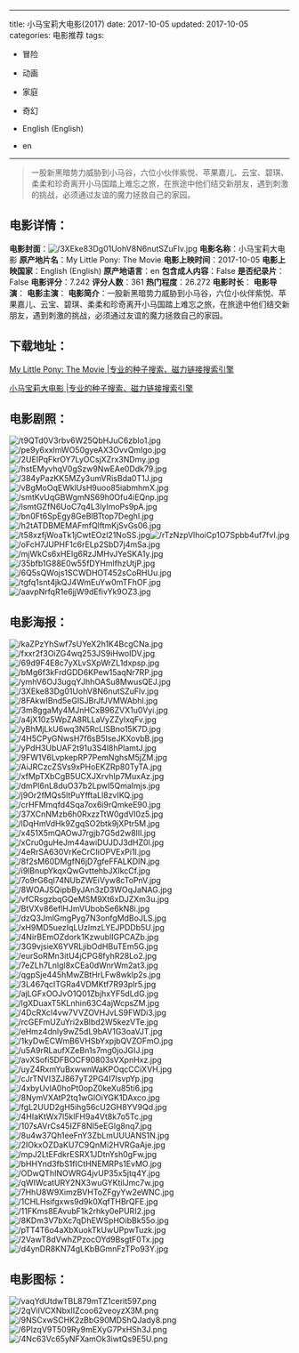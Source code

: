 
---
title: 小马宝莉大电影(2017)
date: 2017-10-05
updated: 2017-10-05
categories: 电影推荐
tags:
- 冒险
- 动画
- 家庭
- 奇幻

- English (English)
- en
---


> 一股新黑暗势力威胁到小马谷，六位小伙伴紫悦、苹果嘉儿、云宝、碧琪、柔柔和珍奇离开小马国踏上难忘之旅，在旅途中他们结交新朋友，遇到刺激的挑战，必须通过友谊的魔力拯救自己的家园。

## **电影详情**：

**电影封面**：<img src="https://image.tmdb.org/t/p/w200/3XEke83Dg01UohV8N6nutSZuFlv.jpg" alt="/3XEke83Dg01UohV8N6nutSZuFlv.jpg" title="/3XEke83Dg01UohV8N6nutSZuFlv.jpg">
**电影名称**：小马宝莉大电影
**原产地片名**：My Little Pony: The Movie
**电影上映时间**：2017-10-05
**电影上映国家**：English (English)
**原产地语言**：en
**包含成人内容**：False
**是否纪录片**：False
**电影评分**：7.242
**评分人数**：361
**热门程度**：26.272
**电影时长**：
**电影导演**：
**电影主演**：
**电影简介**：一股新黑暗势力威胁到小马谷，六位小伙伴紫悦、苹果嘉儿、云宝、碧琪、柔柔和珍奇离开小马国踏上难忘之旅，在旅途中他们结交新朋友，遇到刺激的挑战，必须通过友谊的魔力拯救自己的家园。

## **下载地址**：
[My Little Pony: The Movie |专业的种子搜索、磁力链接搜索引擎](https://movie.amd794.com:2083/?search=My%20Little%20Pony%3A%20The%20Movie&ordering=&mode=match_phrase&page_size=10&page=1)

[小马宝莉大电影 |专业的种子搜索、磁力链接搜索引擎](https://movie.amd794.com:2083/?search=%E5%B0%8F%E9%A9%AC%E5%AE%9D%E8%8E%89%E5%A4%A7%E7%94%B5%E5%BD%B1&ordering=&mode=match_phrase&page_size=10&page=1)
 

## **电影剧照**：
<img src="https://image.tmdb.org/t/p/original/t9QTd0V3rbv6W25QbHJuC6zbIo1.jpg" alt="/t9QTd0V3rbv6W25QbHJuC6zbIo1.jpg" title="/t9QTd0V3rbv6W25QbHJuC6zbIo1.jpg"><img src="https://image.tmdb.org/t/p/original/pe9y6xxImWO50gyeAX3OvvQmIgo.jpg" alt="/pe9y6xxImWO50gyeAX3OvvQmIgo.jpg" title="/pe9y6xxImWO50gyeAX3OvvQmIgo.jpg"><img src="https://image.tmdb.org/t/p/original/2UEIPqFkrOY7LyOCsjXZrx3NDmy.jpg" alt="/2UEIPqFkrOY7LyOCsjXZrx3NDmy.jpg" title="/2UEIPqFkrOY7LyOCsjXZrx3NDmy.jpg"><img src="https://image.tmdb.org/t/p/original/hstEMyvhqV0gSzw9NwEAe0Ddk79.jpg" alt="/hstEMyvhqV0gSzw9NwEAe0Ddk79.jpg" title="/hstEMyvhqV0gSzw9NwEAe0Ddk79.jpg"><img src="https://image.tmdb.org/t/p/original/384yPazKK5MZy3umVRisBda0T1J.jpg" alt="/384yPazKK5MZy3umVRisBda0T1J.jpg" title="/384yPazKK5MZy3umVRisBda0T1J.jpg"><img src="https://image.tmdb.org/t/p/original/vBgMoOqEWklUsH9uoo85iabmhmX.jpg" alt="/vBgMoOqEWklUsH9uoo85iabmhmX.jpg" title="/vBgMoOqEWklUsH9uoo85iabmhmX.jpg"><img src="https://image.tmdb.org/t/p/original/smtKvUqGBWgmNS69h0Ofu4iEQnp.jpg" alt="/smtKvUqGBWgmNS69h0Ofu4iEQnp.jpg" title="/smtKvUqGBWgmNS69h0Ofu4iEQnp.jpg"><img src="https://image.tmdb.org/t/p/original/lsmtGZfN6UoC7q4L3lyImoPs9pA.jpg" alt="/lsmtGZfN6UoC7q4L3lyImoPs9pA.jpg" title="/lsmtGZfN6UoC7q4L3lyImoPs9pA.jpg"><img src="https://image.tmdb.org/t/p/original/bn0Ft6SpEgy8GeBlBTtop7DeghI.jpg" alt="/bn0Ft6SpEgy8GeBlBTtop7DeghI.jpg" title="/bn0Ft6SpEgy8GeBlBTtop7DeghI.jpg"><img src="https://image.tmdb.org/t/p/original/h2tATDBMEMAFmfQlftmKjSvGs06.jpg" alt="/h2tATDBMEMAFmfQlftmKjSvGs06.jpg" title="/h2tATDBMEMAFmfQlftmKjSvGs06.jpg"><img src="https://image.tmdb.org/t/p/original/t58xzfjWoaTk1jCwtEOzl21NoSS.jpg" alt="/t58xzfjWoaTk1jCwtEOzl21NoSS.jpg" title="/t58xzfjWoaTk1jCwtEOzl21NoSS.jpg"><img src="https://image.tmdb.org/t/p/original/rTzNzpVlhoiCp1O7Spbb4uf7fvI.jpg" alt="/rTzNzpVlhoiCp1O7Spbb4uf7fvI.jpg" title="/rTzNzpVlhoiCp1O7Spbb4uf7fvI.jpg"><img src="https://image.tmdb.org/t/p/original/oFcH7JUPHF1c6rELp2SbD7j4mSa.jpg" alt="/oFcH7JUPHF1c6rELp2SbD7j4mSa.jpg" title="/oFcH7JUPHF1c6rELp2SbD7j4mSa.jpg"><img src="https://image.tmdb.org/t/p/original/mjWkCs6xHEIg6RzJMHvJYeSKA1y.jpg" alt="/mjWkCs6xHEIg6RzJMHvJYeSKA1y.jpg" title="/mjWkCs6xHEIg6RzJMHvJYeSKA1y.jpg"><img src="https://image.tmdb.org/t/p/original/35bfb1G88E0w55fDYHmlfhzUtjP.jpg" alt="/35bfb1G88E0w55fDYHmlfhzUtjP.jpg" title="/35bfb1G88E0w55fDYHmlfhzUtjP.jpg"><img src="https://image.tmdb.org/t/p/original/6Q5sQWojs1SCWDHOT452sCoRHUu.jpg" alt="/6Q5sQWojs1SCWDHOT452sCoRHUu.jpg" title="/6Q5sQWojs1SCWDHOT452sCoRHUu.jpg"><img src="https://image.tmdb.org/t/p/original/tgfq1snt4jkQJ4WmEuYw0mTFhOF.jpg" alt="/tgfq1snt4jkQJ4WmEuYw0mTFhOF.jpg" title="/tgfq1snt4jkQJ4WmEuYw0mTFhOF.jpg"><img src="https://image.tmdb.org/t/p/original/aavpNrfqR1e6jjW9dEfivYk9OZ3.jpg" alt="/aavpNrfqR1e6jjW9dEfivYk9OZ3.jpg" title="/aavpNrfqR1e6jjW9dEfivYk9OZ3.jpg">

## **电影海报**：
<img src="https://image.tmdb.org/t/p/original/kaZPzYhSwf7sUYeX2h1K4BcgCNa.jpg" alt="/kaZPzYhSwf7sUYeX2h1K4BcgCNa.jpg" title="/kaZPzYhSwf7sUYeX2h1K4BcgCNa.jpg"><img src="https://image.tmdb.org/t/p/original/fxxr2f3OiZG4wq253JS9iHwoIDV.jpg" alt="/fxxr2f3OiZG4wq253JS9iHwoIDV.jpg" title="/fxxr2f3OiZG4wq253JS9iHwoIDV.jpg"><img src="https://image.tmdb.org/t/p/original/69d9F4E8c7yXLvSXpWrZL1dxpsp.jpg" alt="/69d9F4E8c7yXLvSXpWrZL1dxpsp.jpg" title="/69d9F4E8c7yXLvSXpWrZL1dxpsp.jpg"><img src="https://image.tmdb.org/t/p/original/bMg6f3kFrdGDD6KPew15aqNr7RP.jpg" alt="/bMg6f3kFrdGDD6KPew15aqNr7RP.jpg" title="/bMg6f3kFrdGDD6KPew15aqNr7RP.jpg"><img src="https://image.tmdb.org/t/p/original/ymhV6OJ3ugqYJhhOASu8MwusQEJ.jpg" alt="/ymhV6OJ3ugqYJhhOASu8MwusQEJ.jpg" title="/ymhV6OJ3ugqYJhhOASu8MwusQEJ.jpg"><img src="https://image.tmdb.org/t/p/original/3XEke83Dg01UohV8N6nutSZuFlv.jpg" alt="/3XEke83Dg01UohV8N6nutSZuFlv.jpg" title="/3XEke83Dg01UohV8N6nutSZuFlv.jpg"><img src="https://image.tmdb.org/t/p/original/8FAkwIBnd5eGlSJBrJfJVMWAbhI.jpg" alt="/8FAkwIBnd5eGlSJBrJfJVMWAbhI.jpg" title="/8FAkwIBnd5eGlSJBrJfJVMWAbhI.jpg"><img src="https://image.tmdb.org/t/p/original/3m8ggaMy4MJnHCxB96ZVX1u0Vyi.jpg" alt="/3m8ggaMy4MJnHCxB96ZVX1u0Vyi.jpg" title="/3m8ggaMy4MJnHCxB96ZVX1u0Vyi.jpg"><img src="https://image.tmdb.org/t/p/original/a4jX10z5WpZA8RLLaVyZZylxqFv.jpg" alt="/a4jX10z5WpZA8RLLaVyZZylxqFv.jpg" title="/a4jX10z5WpZA8RLLaVyZZylxqFv.jpg"><img src="https://image.tmdb.org/t/p/original/yBhMjLkU6wq3N5RcLlSBno15K7D.jpg" alt="/yBhMjLkU6wq3N5RcLlSBno15K7D.jpg" title="/yBhMjLkU6wq3N5RcLlSBno15K7D.jpg"><img src="https://image.tmdb.org/t/p/original/4H5CPyGNwsH7f6sB5IseJKXovbB.jpg" alt="/4H5CPyGNwsH7f6sB5IseJKXovbB.jpg" title="/4H5CPyGNwsH7f6sB5IseJKXovbB.jpg"><img src="https://image.tmdb.org/t/p/original/yPdH3UbUAF2t91u3S4l8hPlamtJ.jpg" alt="/yPdH3UbUAF2t91u3S4l8hPlamtJ.jpg" title="/yPdH3UbUAF2t91u3S4l8hPlamtJ.jpg"><img src="https://image.tmdb.org/t/p/original/9FW1V6LvpkepRP7PemNghsM5jZM.jpg" alt="/9FW1V6LvpkepRP7PemNghsM5jZM.jpg" title="/9FW1V6LvpkepRP7PemNghsM5jZM.jpg"><img src="https://image.tmdb.org/t/p/original/AiJRCzcZSVs9xPHoEKZRp80TyTA.jpg" alt="/AiJRCzcZSVs9xPHoEKZRp80TyTA.jpg" title="/AiJRCzcZSVs9xPHoEKZRp80TyTA.jpg"><img src="https://image.tmdb.org/t/p/original/xfMpTXbCgB5UCXJXrvhIp7MuxAz.jpg" alt="/xfMpTXbCgB5UCXJXrvhIp7MuxAz.jpg" title="/xfMpTXbCgB5UCXJXrvhIp7MuxAz.jpg"><img src="https://image.tmdb.org/t/p/original/dmPl6nL8duO37b2LpwI5QmaImjs.jpg" alt="/dmPl6nL8duO37b2LpwI5QmaImjs.jpg" title="/dmPl6nL8duO37b2LpwI5QmaImjs.jpg"><img src="https://image.tmdb.org/t/p/original/j9Or2fMQs5ltPuYfftaLl8zvIKQ.jpg" alt="/j9Or2fMQs5ltPuYfftaLl8zvIKQ.jpg" title="/j9Or2fMQs5ltPuYfftaLl8zvIKQ.jpg"><img src="https://image.tmdb.org/t/p/original/crHFMmqfd4Sqa7ox6i9rQmkeE90.jpg" alt="/crHFMmqfd4Sqa7ox6i9rQmkeE90.jpg" title="/crHFMmqfd4Sqa7ox6i9rQmkeE90.jpg"><img src="https://image.tmdb.org/t/p/original/37XCnNMzb6h0RxzzTtW0gdVI0z5.jpg" alt="/37XCnNMzb6h0RxzzTtW0gdVI0z5.jpg" title="/37XCnNMzb6h0RxzzTtW0gdVI0z5.jpg"><img src="https://image.tmdb.org/t/p/original/lDqHmVdHk9ZgqSO2btk9jXPtr5M.jpg" alt="/lDqHmVdHk9ZgqSO2btk9jXPtr5M.jpg" title="/lDqHmVdHk9ZgqSO2btk9jXPtr5M.jpg"><img src="https://image.tmdb.org/t/p/original/x451X5mQAOwJ7rgjb7G5d2w8IlI.jpg" alt="/x451X5mQAOwJ7rgjb7G5d2w8IlI.jpg" title="/x451X5mQAOwJ7rgjb7G5d2w8IlI.jpg"><img src="https://image.tmdb.org/t/p/original/xCru0guHeJm44awiDUJDJ3dHZ0l.jpg" alt="/xCru0guHeJm44awiDUJDJ3dHZ0l.jpg" title="/xCru0guHeJm44awiDUJDJ3dHZ0l.jpg"><img src="https://image.tmdb.org/t/p/original/4eRrSA630VrKeCrCIiOPVExPi1l.jpg" alt="/4eRrSA630VrKeCrCIiOPVExPi1l.jpg" title="/4eRrSA630VrKeCrCIiOPVExPi1l.jpg"><img src="https://image.tmdb.org/t/p/original/8f2sM60DMgfN6jD7gfeFFALKDIN.jpg" alt="/8f2sM60DMgfN6jD7gfeFFALKDIN.jpg" title="/8f2sM60DMgfN6jD7gfeFFALKDIN.jpg"><img src="https://image.tmdb.org/t/p/original/i9lBnupYkqxQwGvttehbJXIkcCf.jpg" alt="/i9lBnupYkqxQwGvttehbJXIkcCf.jpg" title="/i9lBnupYkqxQwGvttehbJXIkcCf.jpg"><img src="https://image.tmdb.org/t/p/original/7o9rG6qI74NUbZWEiVyw8cToPnV.jpg" alt="/7o9rG6qI74NUbZWEiVyw8cToPnV.jpg" title="/7o9rG6qI74NUbZWEiVyw8cToPnV.jpg"><img src="https://image.tmdb.org/t/p/original/8WOAJSQipbByJAn3zD3WOqJaNAG.jpg" alt="/8WOAJSQipbByJAn3zD3WOqJaNAG.jpg" title="/8WOAJSQipbByJAn3zD3WOqJaNAG.jpg"><img src="https://image.tmdb.org/t/p/original/vfCRsgzbqGQeMSM9Xt6xDJZXm3u.jpg" alt="/vfCRsgzbqGQeMSM9Xt6xDJZXm3u.jpg" title="/vfCRsgzbqGQeMSM9Xt6xDJZXm3u.jpg"><img src="https://image.tmdb.org/t/p/original/BtVXv86eflHJmVUbobSe6kN8i.jpg" alt="/BtVXv86eflHJmVUbobSe6kN8i.jpg" title="/BtVXv86eflHJmVUbobSe6kN8i.jpg"><img src="https://image.tmdb.org/t/p/original/dzQ3JmlGmgPyg7N3onfgMdBoJLS.jpg" alt="/dzQ3JmlGmgPyg7N3onfgMdBoJLS.jpg" title="/dzQ3JmlGmgPyg7N3onfgMdBoJLS.jpg"><img src="https://image.tmdb.org/t/p/original/xH9MD5uezIqLUzImzLYEJPDDb5U.jpg" alt="/xH9MD5uezIqLUzImzLYEJPDDb5U.jpg" title="/xH9MD5uezIqLUzImzLYEJPDDb5U.jpg"><img src="https://image.tmdb.org/t/p/original/4NirBEmOZdork1KzwublIGPCAZb.jpg" alt="/4NirBEmOZdork1KzwublIGPCAZb.jpg" title="/4NirBEmOZdork1KzwublIGPCAZb.jpg"><img src="https://image.tmdb.org/t/p/original/3G9vjsieX6YVRLjibOdHBuTEm5G.jpg" alt="/3G9vjsieX6YVRLjibOdHBuTEm5G.jpg" title="/3G9vjsieX6YVRLjibOdHBuTEm5G.jpg"><img src="https://image.tmdb.org/t/p/original/eurSoRMn3itU4jCPG8fyhR28Lo2.jpg" alt="/eurSoRMn3itU4jCPG8fyhR28Lo2.jpg" title="/eurSoRMn3itU4jCPG8fyhR28Lo2.jpg"><img src="https://image.tmdb.org/t/p/original/7eZLh7Lnlgl8xCEa0dWnrWm2at3.jpg" alt="/7eZLh7Lnlgl8xCEa0dWnrWm2at3.jpg" title="/7eZLh7Lnlgl8xCEa0dWnrWm2at3.jpg"><img src="https://image.tmdb.org/t/p/original/qgpSje445hMwZBtHrLFw8wklp2s.jpg" alt="/qgpSje445hMwZBtHrLFw8wklp2s.jpg" title="/qgpSje445hMwZBtHrLFw8wklp2s.jpg"><img src="https://image.tmdb.org/t/p/original/3L467qcITGRa4VDMKtf7R93pIr5.jpg" alt="/3L467qcITGRa4VDMKtf7R93pIr5.jpg" title="/3L467qcITGRa4VDMKtf7R93pIr5.jpg"><img src="https://image.tmdb.org/t/p/original/ajLGFxOOJvO1Q01ZbjhxYF5dLdG.jpg" alt="/ajLGFxOOJvO1Q01ZbjhxYF5dLdG.jpg" title="/ajLGFxOOJvO1Q01ZbjhxYF5dLdG.jpg"><img src="https://image.tmdb.org/t/p/original/lgXDuaxT5KLnhin63C4ajWcpsZM.jpg" alt="/lgXDuaxT5KLnhin63C4ajWcpsZM.jpg" title="/lgXDuaxT5KLnhin63C4ajWcpsZM.jpg"><img src="https://image.tmdb.org/t/p/original/4DcRXcl4vw7VVZOVHJvLS9FWDi3.jpg" alt="/4DcRXcl4vw7VVZOVHJvLS9FWDi3.jpg" title="/4DcRXcl4vw7VVZOVHJvLS9FWDi3.jpg"><img src="https://image.tmdb.org/t/p/original/rcGEFmUZuYri2xBlbd2W5kezVTe.jpg" alt="/rcGEFmUZuYri2xBlbd2W5kezVTe.jpg" title="/rcGEFmUZuYri2xBlbd2W5kezVTe.jpg"><img src="https://image.tmdb.org/t/p/original/eHmz4dnly9wZ5dL9bAV1G3oaVJT.jpg" alt="/eHmz4dnly9wZ5dL9bAV1G3oaVJT.jpg" title="/eHmz4dnly9wZ5dL9bAV1G3oaVJT.jpg"><img src="https://image.tmdb.org/t/p/original/1kyDwECWmB6VHSbYxpjbQVZOFmO.jpg" alt="/1kyDwECWmB6VHSbYxpjbQVZOFmO.jpg" title="/1kyDwECWmB6VHSbYxpjbQVZOFmO.jpg"><img src="https://image.tmdb.org/t/p/original/u5A9rRLaufXZeBn1s7mg0joJGIJ.jpg" alt="/u5A9rRLaufXZeBn1s7mg0joJGIJ.jpg" title="/u5A9rRLaufXZeBn1s7mg0joJGIJ.jpg"><img src="https://image.tmdb.org/t/p/original/avXSofi5DFBOCF90803sVXpnHxz.jpg" alt="/avXSofi5DFBOCF90803sVXpnHxz.jpg" title="/avXSofi5DFBOCF90803sVXpnHxz.jpg"><img src="https://image.tmdb.org/t/p/original/uyZ4RxmYuBxwwnWaKPOqcCCiXVH.jpg" alt="/uyZ4RxmYuBxwwnWaKPOqcCCiXVH.jpg" title="/uyZ4RxmYuBxwwnWaKPOqcCCiXVH.jpg"><img src="https://image.tmdb.org/t/p/original/cJrTNVI3ZJ867yT2PG4I7IsvpYp.jpg" alt="/cJrTNVI3ZJ867yT2PG4I7IsvpYp.jpg" title="/cJrTNVI3ZJ867yT2PG4I7IsvpYp.jpg"><img src="https://image.tmdb.org/t/p/original/4xbyUvlA0hoPt0opZ0keXu85ti6.jpg" alt="/4xbyUvlA0hoPt0opZ0keXu85ti6.jpg" title="/4xbyUvlA0hoPt0opZ0keXu85ti6.jpg"><img src="https://image.tmdb.org/t/p/original/8NymVXAtP2tq1wGlOiYGK1DAxco.jpg" alt="/8NymVXAtP2tq1wGlOiYGK1DAxco.jpg" title="/8NymVXAtP2tq1wGlOiYGK1DAxco.jpg"><img src="https://image.tmdb.org/t/p/original/fgL2UUD2gH5ihg56cU2GH8YV9Qd.jpg" alt="/fgL2UUD2gH5ihg56cU2GH8YV9Qd.jpg" title="/fgL2UUD2gH5ihg56cU2GH8YV9Qd.jpg"><img src="https://image.tmdb.org/t/p/original/4HIaKtWx7l5klFH9a4Vt8k7o5Tc.jpg" alt="/4HIaKtWx7l5klFH9a4Vt8k7o5Tc.jpg" title="/4HIaKtWx7l5klFH9a4Vt8k7o5Tc.jpg"><img src="https://image.tmdb.org/t/p/original/107sAVrCs45IZF8NI5eEGlg8nq7.jpg" alt="/107sAVrCs45IZF8NI5eEGlg8nq7.jpg" title="/107sAVrCs45IZF8NI5eEGlg8nq7.jpg"><img src="https://image.tmdb.org/t/p/original/8u4w37Qh1eeFnY3ZbLmUUUANS1N.jpg" alt="/8u4w37Qh1eeFnY3ZbLmUUUANS1N.jpg" title="/8u4w37Qh1eeFnY3ZbLmUUUANS1N.jpg"><img src="https://image.tmdb.org/t/p/original/2IOkxOZDaKU7C9QnMi2HVRGaAje.jpg" alt="/2IOkxOZDaKU7C9QnMi2HVRGaAje.jpg" title="/2IOkxOZDaKU7C9QnMi2HVRGaAje.jpg"><img src="https://image.tmdb.org/t/p/original/mpJ2LtEFdkrESRX1JDtnYsh0gFw.jpg" alt="/mpJ2LtEFdkrESRX1JDtnYsh0gFw.jpg" title="/mpJ2LtEFdkrESRX1JDtnYsh0gFw.jpg"><img src="https://image.tmdb.org/t/p/original/bHHYnd3fbS1fICtHNEMRPs1EvMO.jpg" alt="/bHHYnd3fbS1fICtHNEMRPs1EvMO.jpg" title="/bHHYnd3fbS1fICtHNEMRPs1EvMO.jpg"><img src="https://image.tmdb.org/t/p/original/ODwQThINOWRG4jvUP35x5jtq4Y.jpg" alt="/ODwQThINOWRG4jvUP35x5jtq4Y.jpg" title="/ODwQThINOWRG4jvUP35x5jtq4Y.jpg"><img src="https://image.tmdb.org/t/p/original/qWIWcatURY2NX3wuGYKtilJmc7w.jpg" alt="/qWIWcatURY2NX3wuGYKtilJmc7w.jpg" title="/qWIWcatURY2NX3wuGYKtilJmc7w.jpg"><img src="https://image.tmdb.org/t/p/original/7HhU8W9XimzBVHToZFgyYw2eWNC.jpg" alt="/7HhU8W9XimzBVHToZFgyYw2eWNC.jpg" title="/7HhU8W9XimzBVHToZFgyYw2eWNC.jpg"><img src="https://image.tmdb.org/t/p/original/1CHLHsifgxws9d9k0XqfTHBrQFE.jpg" alt="/1CHLHsifgxws9d9k0XqfTHBrQFE.jpg" title="/1CHLHsifgxws9d9k0XqfTHBrQFE.jpg"><img src="https://image.tmdb.org/t/p/original/11FKms8EAvubF1k2rhky0ePURI2.jpg" alt="/11FKms8EAvubF1k2rhky0ePURI2.jpg" title="/11FKms8EAvubF1k2rhky0ePURI2.jpg"><img src="https://image.tmdb.org/t/p/original/8KDm3V7bXc7qDhEWSpHOibBk55o.jpg" alt="/8KDm3V7bXc7qDhEWSpHOibBk55o.jpg" title="/8KDm3V7bXc7qDhEWSpHOibBk55o.jpg"><img src="https://image.tmdb.org/t/p/original/pTT4T6o4aXbXuokTkUwUPpwTuzk.jpg" alt="/pTT4T6o4aXbXuokTkUwUPpwTuzk.jpg" title="/pTT4T6o4aXbXuokTkUwUPpwTuzk.jpg"><img src="https://image.tmdb.org/t/p/original/2VawT8dVwhZPzocOYd9BsgtF0Tx.jpg" alt="/2VawT8dVwhZPzocOYd9BsgtF0Tx.jpg" title="/2VawT8dVwhZPzocOYd9BsgtF0Tx.jpg"><img src="https://image.tmdb.org/t/p/original/d4ynDR8KN74gLKbBGmnFzTPo93Y.jpg" alt="/d4ynDR8KN74gLKbBGmnFzTPo93Y.jpg" title="/d4ynDR8KN74gLKbBGmnFzTPo93Y.jpg">

## **电影图标**：
<img src="https://image.tmdb.org/t/p/original/vaqYdUtdwTBL879mTZ1cerit597.png" alt="/vaqYdUtdwTBL879mTZ1cerit597.png" title="/vaqYdUtdwTBL879mTZ1cerit597.png"><img src="https://image.tmdb.org/t/p/original/2qViIVCXNbxIIZcoo62veoyzX3M.png" alt="/2qViIVCXNbxIIZcoo62veoyzX3M.png" title="/2qViIVCXNbxIIZcoo62veoyzX3M.png"><img src="https://image.tmdb.org/t/p/original/9NSCxwSCHK2zBbG90MDShQJady8.png" alt="/9NSCxwSCHK2zBbG90MDShQJady8.png" title="/9NSCxwSCHK2zBbG90MDShQJady8.png"><img src="https://image.tmdb.org/t/p/original/6PlzqV9T509Ry9mEXyG7PxHSh3J.png" alt="/6PlzqV9T509Ry9mEXyG7PxHSh3J.png" title="/6PlzqV9T509Ry9mEXyG7PxHSh3J.png"><img src="https://image.tmdb.org/t/p/original/4Nc63Vc65yNFXamOk3iwtQs9E5U.png" alt="/4Nc63Vc65yNFXamOk3iwtQs9E5U.png" title="/4Nc63Vc65yNFXamOk3iwtQs9E5U.png">
